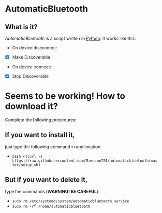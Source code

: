 # AutomaticBluetooth

## What is it?
*AutomaticBluetooth* is a script written in [Python](https://www.python.org).
It works like this:
- On device disconnect:
- [x] Make Discoverable
- On device connect:
- [x] Stop Discoverable

# Seems to be working! How to download it?
Complete the following procedures:

## If you want to install it,
just type the following command in any location:
- `bash <(curl -s https://raw.githubusercontent.com/Minecon724/automaticbluetooth/master/setup.sh)`

## But if you want to delete it,
type the commands (**WARNING! BE CAREFUL**):
- `sudo rm /etc/systemd/system/automaticbluetooth.service`
- `sudo rm -rf /home/automaticbluetooth`
